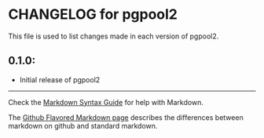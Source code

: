 # CHANGELOG for pgpool2

This file is used to list changes made in each version of pgpool2.

## 0.1.0:

* Initial release of pgpool2

- - -
Check the [Markdown Syntax Guide](http://daringfireball.net/projects/markdown/syntax) for help with Markdown.

The [Github Flavored Markdown page](http://github.github.com/github-flavored-markdown/) describes the differences between markdown on github and standard markdown.

